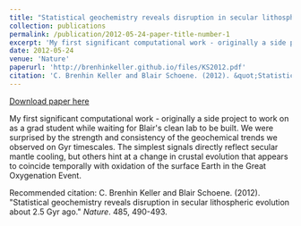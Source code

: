 ```yaml
---
title: "Statistical geochemistry reveals disruption in secular lithospheric evolution about 2.5 Gyr ago"
collection: publications
permalink: /publication/2012-05-24-paper-title-number-1
excerpt: 'My first significant computational work - originally a side project to work on as a grad student while waiting for Blair&apos;s clean lab to be built. We were surprised by the strength and consistency of the geochemical trends we observed on Gyr timescales. The simplest signals directly reflect secular mantle cooling, but others hint at a change in crustal evolution that appears to coincide temporally with oxidation of the surface Earth in the Great Oxygenation Event.'
date: 2012-05-24
venue: 'Nature'
paperurl: 'http://brenhinkeller.github.io/files/KS2012.pdf'
citation: 'C. Brenhin Keller and Blair Schoene. (2012). &quot;Statistical geochemistry reveals disruption in secular lithospheric evolution about 2.5 Gyr ago.&quot; <i>Nature</i>. 485, 490-493.'
---
```


<a href='http://brenhinkeller.github.io/files/KS2012.pdf'>Download paper here</a>

My first significant computational work - originally a side project to work on as a grad student while waiting for Blair&apos;s clean lab to be built. We were surprised by the strength and consistency of the geochemical trends we observed on Gyr timescales. The simplest signals directly reflect secular mantle cooling, but others hint at a change in crustal evolution that appears to coincide temporally with oxidation of the surface Earth in the Great Oxygenation Event.

Recommended citation: C. Brenhin Keller and Blair Schoene. (2012). "Statistical geochemistry reveals disruption in secular lithospheric evolution about 2.5 Gyr ago." <i>Nature</i>. 485, 490-493.